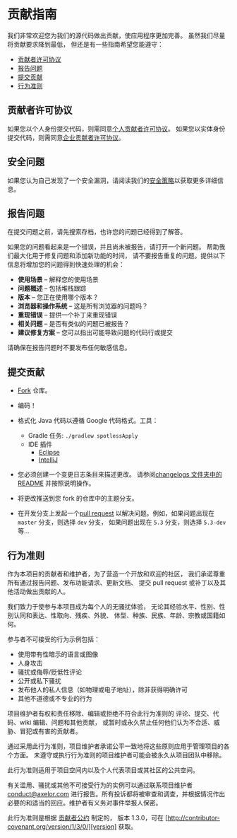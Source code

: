 # 贡献指南

我们非常欢迎您为我们的源代码做出贡献，使应用程序更加完善。
虽然我们尽量将贡献要求降到最低，
但还是有一些指南希望您能遵守：

* [贡献者许可协议](#contributor-license-agreement)
* [报告问题](#reporting-issues)
* [提交贡献](#submitting)
* [行为准则](#code-of-conduct)

## 贡献者许可协议

如果您以个人身份提交代码，则需同意[个人贡献者许可协议][individual-cla]。
如果您以实体身份提交代码，则需同意[企业贡献者许可协议][corporate-cla]。

## 安全问题

如果您认为自己发现了一个安全漏洞，请阅读我们的[安全策略](SECURITY.md)以获取更多详细信息。

## 报告问题

在提交问题之前，请先搜索存档，也许您的问题已经得到了解答。

如果您的问题看起来是一个错误，并且尚未被报告，请打开一个新问题。
帮助我们最大化用于修复问题和添加新功能的时间，
请不要报告重复的问题。提供以下信息将增加您的问题得到快速处理的机会：

* **使用场景** – 解释您的使用场景
* **问题概述** – 包括堆栈跟踪
* **版本** – 您正在使用哪个版本？
* **浏览器和操作系统** – 这是所有浏览器的问题吗？
* **重现错误** – 提供一个补丁来重现错误
* **相关问题** – 是否有类似的问题已被报告？
* **建议修复方案** – 您可以指出可能导致问题的代码行或提交

请确保在报告问题时不要发布任何敏感信息。

## 提交贡献

* [Fork](https://help.github.com/articles/fork-a-repo/) 仓库。
* 编码！
* 格式化 Java 代码以遵循 Google 代码格式。工具：
  * Gradle 任务: `./gradlew spotlessApply`
  * IDE 插件
    * [Eclipse](https://github.com/google/google-java-format#eclipse)
    * [IntelliJ](https://github.com/google/google-java-format#intellij)
* 您必须创建一个变更日志条目来描述更改。
  请参阅[changelogs 文件夹中的 README](https://github.com/axelor/axelor-open-suite/blob/master/changelogs/README.md)
  并按照说明操作。
* 将更改推送到您 fork 的仓库中的主题分支。

* 在开发分支上发起一个[pull request](http://help.github.com/send-pull-requests/)
  以解决问题。例如，如果问题出现在 `master` 分支，则选择 `dev` 分支，
  如果问题出现在 `5.3` 分支，则选择 `5.3-dev` 等...

## 行为准则

作为本项目的贡献者和维护者，为了营造一个开放和欢迎的社区，
我们承诺尊重所有通过报告问题、发布功能请求、更新文档、
提交 pull request 或补丁以及其他活动做出贡献的人。

我们致力于使参与本项目成为每个人的无骚扰体验，
无论其经验水平、性别、性别认同和表达、性取向、残疾、外貌、
体型、种族、民族、年龄、宗教或国籍如何。

参与者不可接受的行为示例包括：

* 使用带有性暗示的语言或图像
* 人身攻击
* 骚扰或侮辱/贬低性评论
* 公开或私下骚扰
* 发布他人的私人信息（如物理或电子地址），除非获得明确许可
* 其他不道德或不专业的行为

项目维护者有权和责任移除、编辑或拒绝不符合此行为准则的
评论、提交、代码、wiki 编辑、问题和其他贡献，
或暂时或永久禁止任何他们认为不合适、威胁、冒犯或有害的贡献者。

通过采用此行为准则，项目维护者承诺公平一致地将这些原则应用于管理项目的各个方面。
未遵守或执行行为准则的项目维护者可能会被永久从项目团队中移除。

此行为准则适用于项目空间内以及个人代表项目或其社区的公共空间。

有关滥用、骚扰或其他不可接受行为的实例可以通过联系项目维护者 [conduct@axelor.com][mail] 进行报告。所有投诉都将被审查和调查，并根据情况作出必要的和适当的回应。维护者有义务对事件举报人保密。

此行为准则是根据 [贡献者公约][homepage] 制定的，
版本 1.3.0，可在 [http://contributor-covenant.org/version/1/3/0/][version] 获取。

[mail]: mailto:conduct@axelor.com
[homepage]: http://contributor-covenant.org
[version]: http://contributor-covenant.org/version/1/3/0/
[individual-cla]: http://axelor.com/cla/individuel-cla/
[corporate-cla]: http://axelor.com/cla/corporate-cla/